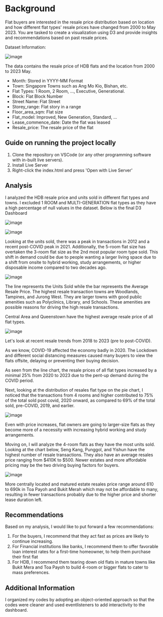 # Background

Flat buyers are interested in the resale price distribution based on location and how different flat types' resale prices have changed from 2000 to May 2023. You are tasked to create a visualization using D3 and provide insights and recommendations based on past resale prices.

Dataset Information:

![image](https://github.com/exfang/Data-Visualization-with-D3/assets/98097965/74c2d8be-d967-4240-8e48-df8efd19fc26)

The data contains the resale price of HDB flats and the location from 2000 to 2023 May.

- Month: Stored in YYYY-MM Format
- Town: Singapore Towns such as Ang Mo Kio, Bishan, etc.
- Flat Types: 1 Room, 2 Room, ..., Executive, Generational.
- Block: Flat Block Number
- Street Name: Flat Street
- Storey_range: Flat story in a range
- Floor_area_sqm: Flat size
- Flat_model: Improved, New Generation, Standard, ...
- Lease_commence_date: Date the flat was leased
- Resale_price: The resale price of the flat

## Guide on running the project locally

1. Clone the repository on VSCode (or any other programming software with in-built live servers).
2. Install Live Server
3. Right-click the index.html and press 'Open with Live Server'
    
## Analysis

I analyzed the HDB resale price and units sold in different flat types and towns. I excluded 1 ROOM and MULTI-GENERATION flat types as they have a high percentage of null values in the dataset.
Below is the final D3 Dashboard

![image](https://github.com/exfang/Data-Visualization-with-D3/assets/98097965/19fb403d-6a59-4aff-9a67-80781323911d)

![image](https://github.com/exfang/Data-Visualization-with-D3/assets/98097965/d8bfeffa-b9b7-43a1-a927-31a9080afb38)

Looking at the units sold, there was a peak in transactions in 2012 and a recent post-COVID peak in 2021. Additionally, the 5-room flat size has overtaken the 3-room flat size as the 2nd most popular room type sold. This shift in demand could be due to people wanting a larger living space due to a shift from onsite to hybrid working, study arrangements, or higher disposable income compared to two decades ago. 

![image](https://github.com/exfang/Data-Visualization-with-D3/assets/98097965/e58c1abb-0f3f-4141-bc58-49ba5f90fe58)

The line represents the Units Sold while the bar represents the Average Resale Price. The highest resale transaction towns are Woodlands, Tampines, and Jurong West. They are larger towns with good public amenities such as Polyclinics, Library, and Schools. These amenities are possible reasons for driving the high resale transactions.

Central Area and Queenstown have the highest average resale price of all flat types.

![image](https://github.com/exfang/Data-Visualization-with-D3/assets/98097965/de6e2b6b-d901-4cc4-bf95-b440b059bc04)

Let's look at recent resale trends from 2018 to 2023 (pre to post-COVID).

As we know, COVID-19 affected the economy badly in 2020. The Lockdown and different social distancing measures caused many buyers to view the flats offsite, delaying or preventing their buying decision. 

As seen from the line chart, the resale prices of all flat types increased by a minimal 25% from 2020 to 2023 due to the pent-up demand during the COVID period.

Next, looking at the distribution of resales flat type on the pie chart, I noticed that the transactions from 4 rooms and higher contributed to 75% of the total sold post covid, 2020 onward, as compared to 69% of the total sold, pre-COVID, 2019, and earlier. 

![image](https://github.com/exfang/Data-Visualization-with-D3/assets/98097965/7a668be8-b90d-4f1d-b3ee-39c9fdfe47df)

Even with price increases, flat owners are going to larger-size flats as they become more of a necessity with increasing hybrid working and study arrangements.

Moving on, I will analyze the 4-room flats as they have the most units sold. Looking at the chart below, Seng Kang, Punggol, and Yishun have the highest number of resale transactions. They also have an average resales price ranging from $410K to $500. Newer estates and more affordable pricing may be the two driving buying factors for buyers. 

![image](https://github.com/exfang/Data-Visualization-with-D3/assets/98097965/5d721a25-d474-4233-9f31-f2a5f92e32d9)

More centrally located and matured estate resales price range around 610 to 690k in Toa Payoh and Bukit Merah which may not be affordable to many, resulting in fewer transactions probably due to the higher price and shorter lease duration left. 

## Recommendations

Based on my analysis, I would like to put forward a few recommendations:
1.	For the buyers, I recommend that they act fast as prices are likely to continue increasing.
2.	For Financial institutions like banks, I recommend them to offer favorable loan interest rates for a first-time homeowner, to help them purchase their first flat
3.	For HDB, I recommend them tearing down old flats in mature towns like Bukit Mera and Toa Payoh to build 4-room or bigger flats to cater to mass preferences.

## Additional Information

I organized my codes by adopting an object-oriented approach so that the codes were cleaner and used eventlisteners to add interactivity to the dashboard.
